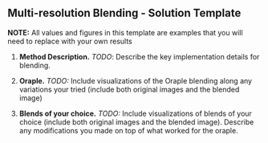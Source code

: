 ## Multi-resolution Blending - Solution Template

**NOTE:** All values and figures in this template are examples that you will need to replace with your own results

1. **Method Description.** *TODO*: Describe the key implementation details for blending.

2. **Oraple.** *TODO:* Include visualizations of the Oraple blending along any variations your tried (include both original images and the blended image)

3. **Blends of your choice.** *TODO:* Include visualizations of blends of your choice (include both original images and the blended image). Describe any modifications you made on top of what worked for the oraple.